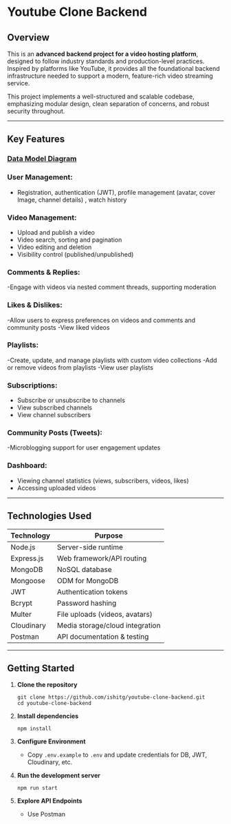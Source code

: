 # Youtube Clone Backend

## Overview

This is an **advanced backend project for a video hosting platform**, designed to follow industry standards and production-level practices. Inspired by platforms like YouTube, it provides all the foundational backend infrastructure needed to support a modern, feature-rich video streaming service.

This project implements a well-structured and scalable codebase, emphasizing modular design, clean separation of concerns, and robust security throughout.

---

## Key Features

### [Data Model Diagram](https://app.eraser.io/workspace/PhYmYyQ5UDcmRm3cSB4R?origin=share)

### User Management:
 - Registration, authentication (JWT), profile management (avatar, cover Image, channel details) , watch history


### Video Management:

- Upload and publish a video
- Video search, sorting and pagination
- Video editing and deletion
- Visibility control (published/unpublished)

### Comments & Replies:

-Engage with videos via nested comment threads, supporting moderation

### Likes & Dislikes:

-Allow users to express preferences on videos and comments and community posts
-View liked videos

### Playlists:

-Create, update, and manage playlists with custom video collections
-Add or remove videos from playlists
-View user playlists

### Subscriptions: 

- Subscribe or unsubscribe to channels
- View subscribed channels
- View channel subscribers

### Community Posts (Tweets):

-Microblogging support for user engagement updates

### Dashboard:

- Viewing channel statistics (views, subscribers, videos, likes)
- Accessing uploaded videos
---

## Technologies Used

| Technology   | Purpose                               |
|--------------|---------------------------------------|
| Node.js      | Server-side runtime                   |
| Express.js   | Web framework/API routing             |
| MongoDB      | NoSQL database                        |
| Mongoose     | ODM for MongoDB                       |
| JWT          | Authentication tokens                 |
| Bcrypt       | Password hashing                      |
| Multer       | File uploads (videos, avatars)        |
| Cloudinary   | Media storage/cloud integration       |
| Postman      | API documentation & testing           |

---

## Getting Started

1. **Clone the repository**
   ```
   git clone https://github.com/ishitg/youtube-clone-backend.git
   cd youtube-clone-backend
   ```
2. **Install dependencies**
   ```
   npm install
   ```
3. **Configure Environment**
   - Copy `.env.example` to `.env` and update credentials for DB, JWT, Cloudinary, etc.

4. **Run the development server**
   ```
   npm run start
   ```

5. **Explore API Endpoints**
   - Use Postman
